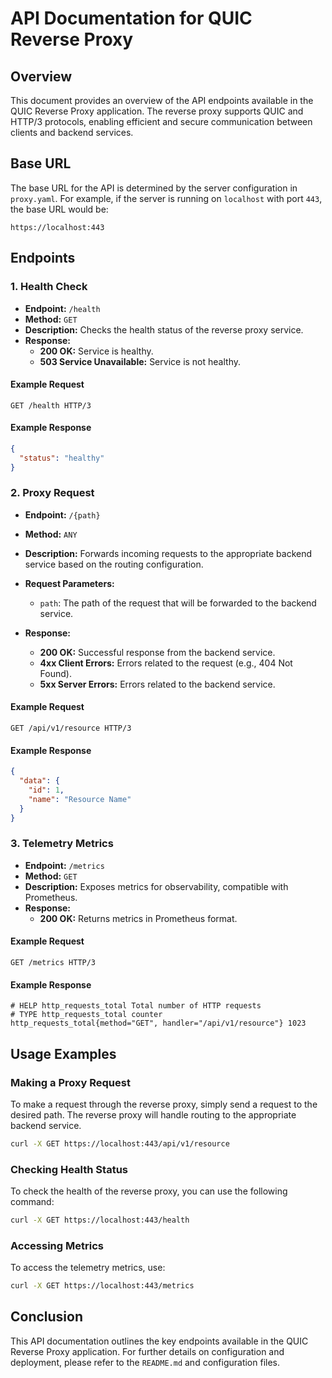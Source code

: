 # API Documentation for QUIC Reverse Proxy

## Overview

This document provides an overview of the API endpoints available in the QUIC Reverse Proxy application. The reverse proxy supports QUIC and HTTP/3 protocols, enabling efficient and secure communication between clients and backend services. 

## Base URL

The base URL for the API is determined by the server configuration in `proxy.yaml`. For example, if the server is running on `localhost` with port `443`, the base URL would be:

```
https://localhost:443
```

## Endpoints

### 1. Health Check

- **Endpoint:** `/health`
- **Method:** `GET`
- **Description:** Checks the health status of the reverse proxy service.
- **Response:**
  - **200 OK:** Service is healthy.
  - **503 Service Unavailable:** Service is not healthy.

#### Example Request

```
GET /health HTTP/3
```

#### Example Response

```json
{
  "status": "healthy"
}
```

### 2. Proxy Request

- **Endpoint:** `/{path}`
- **Method:** `ANY`
- **Description:** Forwards incoming requests to the appropriate backend service based on the routing configuration.
- **Request Parameters:**
  - `path`: The path of the request that will be forwarded to the backend service.
  
- **Response:**
  - **200 OK:** Successful response from the backend service.
  - **4xx Client Errors:** Errors related to the request (e.g., 404 Not Found).
  - **5xx Server Errors:** Errors related to the backend service.

#### Example Request

```
GET /api/v1/resource HTTP/3
```

#### Example Response

```json
{
  "data": {
    "id": 1,
    "name": "Resource Name"
  }
}
```

### 3. Telemetry Metrics

- **Endpoint:** `/metrics`
- **Method:** `GET`
- **Description:** Exposes metrics for observability, compatible with Prometheus.
- **Response:**
  - **200 OK:** Returns metrics in Prometheus format.

#### Example Request

```
GET /metrics HTTP/3
```

#### Example Response

```
# HELP http_requests_total Total number of HTTP requests
# TYPE http_requests_total counter
http_requests_total{method="GET", handler="/api/v1/resource"} 1023
```

## Usage Examples

### Making a Proxy Request

To make a request through the reverse proxy, simply send a request to the desired path. The reverse proxy will handle routing to the appropriate backend service.

```bash
curl -X GET https://localhost:443/api/v1/resource
```

### Checking Health Status

To check the health of the reverse proxy, you can use the following command:

```bash
curl -X GET https://localhost:443/health
```

### Accessing Metrics

To access the telemetry metrics, use:

```bash
curl -X GET https://localhost:443/metrics
```

## Conclusion

This API documentation outlines the key endpoints available in the QUIC Reverse Proxy application. For further details on configuration and deployment, please refer to the `README.md` and configuration files.